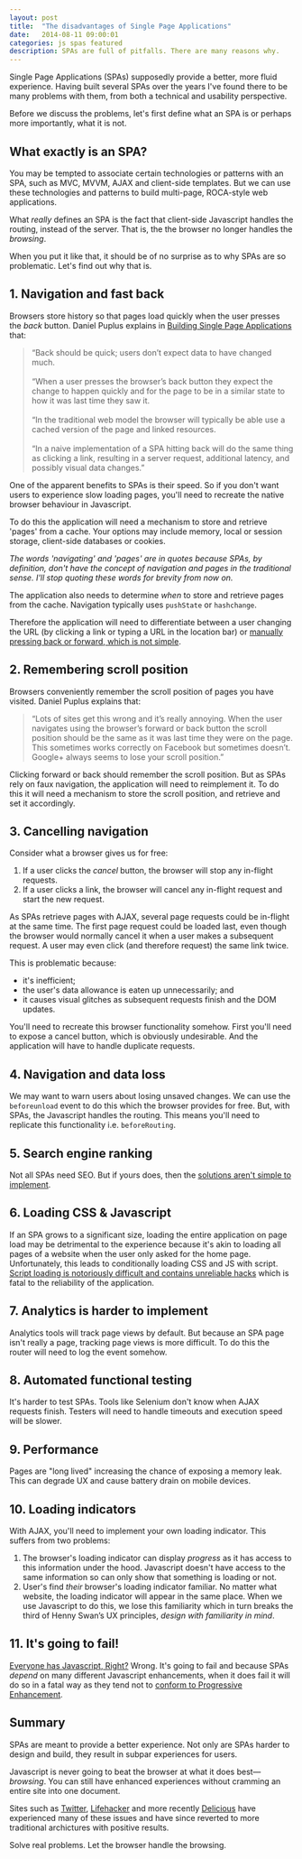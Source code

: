 ```yaml
---
layout: post
title:  "The disadvantages of Single Page Applications"
date:   2014-08-11 09:00:01
categories: js spas featured
description: SPAs are full of pitfalls. There are many reasons why.
---
```


Single Page Applications (SPAs) supposedly provide a better, more fluid experience. Having built several SPAs over the years I've found there to be many problems with them, from both a technical and usability perspective.

Before we discuss the problems, let's first define what an SPA is or perhaps more importantly, what it is not.

## What exactly is an SPA?

You may be tempted to associate certain technologies or patterns with an SPA, such as MVC, MVVM, AJAX and client-side templates. But we can use these technologies and patterns to build multi-page, ROCA-style web applications.

What *really* defines an SPA is the fact that client-side Javascript handles the routing, instead of the server. That is, the the browser no longer handles the *browsing*.

When you put it like that, it should be of no surprise as to why SPAs are so problematic. Let's find out why that is.

## 1. Navigation and fast back

Browsers store history so that pages load quickly when the user presses the *back* button. Daniel Puplus explains in [Building Single Page Applications](https://medium.com/joys-of-javascript/4353246f4480) that:

> &ldquo;Back should be quick; users don’t expect data to have changed much.<br><br>
> &ldquo;When a user presses the browser’s back button they expect the change to happen quickly and for the page to be in a similar state to how it was last time they saw it.<br><br>
> &ldquo;In the traditional web model the browser will typically be able use a cached version of the page and linked resources.<br><br>
> &ldquo;In a naive implementation of a SPA hitting back will do the same thing as clicking a link, resulting in a server request, additional latency, and possibly visual data changes.&rdquo;

One of the apparent benefits to SPAs is their speed. So if you don't want users to experience slow loading pages, you'll need to recreate the native browser behaviour in Javascript.

To do this the application will need a mechanism to store and retrieve 'pages' from a cache. Your options may include memory, local or session storage, client-side databases or cookies.

*The words 'navigating' and 'pages' are in quotes because SPAs, by definition, don't have the concept of navigation and pages in the traditional sense. I'll stop quoting these words for brevity from now on.*

The application also needs to determine *when* to store and retrieve pages from the cache. Navigation typically uses `pushState` or `hashchange`.

Therefore the application will need to differentiate between a user changing the URL (by clicking a link or typing a URL in the location bar) or [manually pressing back or forward, which is not simple](http://stackoverflow.com/questions/2008806/how-to-detect-if-the-user-clicked-the-back-button).

## 2. Remembering scroll position

Browsers conveniently remember the scroll position of pages you have visited. Daniel Puplus explains that:

> &ldquo;Lots of sites get this wrong and it’s really annoying. When the user navigates using the browser’s forward or back button the scroll position should be the same as it was last time they were on the page. This sometimes works correctly on Facebook but sometimes doesn’t. Google+ always seems to lose your scroll position.&rdquo;

Clicking forward or back should remember the scroll position. But as SPAs rely on faux navigation, the application will need to reimplement it. To do this it will need a mechanism to store the scroll position, and retrieve and set it accordingly.

## 3. Cancelling navigation

Consider what a browser gives us for free:

1. If a user clicks the *cancel* button, the browser will stop any in-flight requests.
2. If a user clicks a link, the browser will cancel any in-flight request and start the new request.

As SPAs retrieve pages with AJAX, several page requests could be in-flight at the same time. The first page request could be loaded last, even though the browser would normally cancel it when a user makes a subsequent request. A user may even click (and therefore request) the same link twice.

This is problematic because:

- it's inefficient;
- the user's data allowance is eaten up unnecessarily; and
- it causes visual glitches as subsequent requests finish and the DOM updates.

You'll need to recreate this browser functionality somehow. First you'll need to expose a cancel button, which is obviously undesirable. And the application will have to handle duplicate requests.

## 4. Navigation and data loss

We may want to warn users about losing unsaved changes. We can use the `beforeunload` event to do this which the browser provides for free. But, with SPAs, the Javascript handles the routing. This means you'll need to replicate this functionality i.e. `beforeRouting`.

## 5. Search engine ranking

Not all SPAs need SEO. But if yours does, then the [solutions aren't simple to implement](http://stackoverflow.com/questions/7549306/single-page-js-websites-and-seo).

## 6. Loading CSS &amp; Javascript

If an SPA grows to a significant size, loading the entire application on page load may be detrimental to the experience because it's akin to loading all pages of a website when the user only asked for the home page. Unfortunately, this leads to conditionally loading CSS and JS with script. [Script loading is notoriously difficult and contains unreliable hacks](http://blog.getify.com/labjs-script-loading-the-way-it-should-be/) which is fatal to the reliability of the application.

## 7. Analytics is harder to implement

Analytics tools will track page views by default. But because an SPA page isn't really a page, tracking page views is more difficult. To do this the router will need to log the event somehow.

## 8. Automated functional testing

It's harder to test SPAs. Tools like Selenium don't know when AJAX requests finish. Testers will need to handle timeouts and execution speed will be slower.

## 9. Performance

Pages are "long lived" increasing the chance of exposing a memory leak. This can degrade UX and cause battery drain on mobile devices.

## 10. Loading indicators

With AJAX, you'll need to implement your own loading indicator. This suffers from two problems:

1. The browser's loading indicator can display *progress* as it has access to this information under the hood. Javascript doesn't have access to the same information so can only show that something is loading or not.
2. User's find *their* browser's loading indicator familiar. No matter what website, the loading indicator will appear in the same place. When we use Javascript to do this, we lose this familiarity which in turn breaks the third of Henny Swan’s UX principles, *design with familiarity in mind*.

## 11. It's going to fail!

[Everyone has Javascript, Right?](http://kryogenix.org/code/browser/everyonehasjs.html) Wrong. It's going to fail and because SPAs *depend* on many different Javascript enhancements, when it does fail it will do so in a fatal way as they tend not to [conform to Progressive Enhancement](/articles/writing-javascript-that-conforms-to-progressive-enhancement/).

## Summary

SPAs are meant to provide a better experience. Not only are SPAs harder to design and build, they result in subpar experiences for users.

Javascript is never going to beat the browser at what it does best&mdash;*browsing*. You can still have enhanced experiences without cramming an entire site into one document.

Sites such as [Twitter](https://blog.twitter.com/2012/improving-performance-on-twittercom), [Lifehacker](http://isolani.co.uk/blog/javascript/BreakingTheWebWithHashBangs) and more recently [Delicious](http://blog.delicious.com/2016/01/delicious-changes/) have experienced many of these issues and have since reverted to more traditional archictures with positive results.

Solve real problems. Let the browser handle the browsing.
